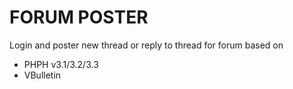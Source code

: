 # FORUM POSTER

Login and poster new thread or reply to thread
for forum based on

- PHPH v3.1/3.2/3.3
- VBulletin
